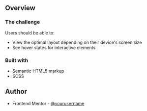 

## Overview

### The challenge

Users should be able to:

- View the optimal layout depending on their device's screen size
- See hover states for interactive elements



### Built with

- Semantic HTML5 markup
- SCSS 




## Author

- Frontend Mentor - [@yourusername](https://www.frontendmentor.io/profile/TomaCosmina)



